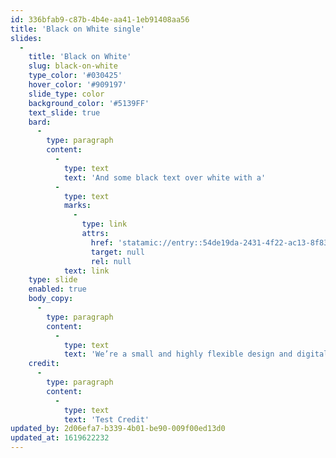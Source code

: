 ```yaml
---
id: 336bfab9-c87b-4b4e-aa41-1eb91408aa56
title: 'Black on White single'
slides:
  -
    title: 'Black on White'
    slug: black-on-white
    type_color: '#030425'
    hover_color: '#909197'
    slide_type: color
    background_color: '#5139FF'
    text_slide: true
    bard:
      -
        type: paragraph
        content:
          -
            type: text
            text: 'And some black text over white with a'
          -
            type: text
            marks:
              -
                type: link
                attrs:
                  href: 'statamic://entry::54de19da-2431-4f22-ac13-8f83be9614df'
                  target: null
                  rel: null
            text: link
    type: slide
    enabled: true
    body_copy:
      -
        type: paragraph
        content:
          -
            type: text
            text: 'We’re a small and highly flexible design and digital agency based in central London with more than 35 years combined experience across the highest-level of design and digital work. We’re a small and highly flexible design and digital agency based in central London with more than 35 years combined experience across the highest-level of design and digital work.'
    credit:
      -
        type: paragraph
        content:
          -
            type: text
            text: 'Test Credit'
updated_by: 2d06efa7-b339-4b01-be90-009f00ed13d0
updated_at: 1619622232
---
```

